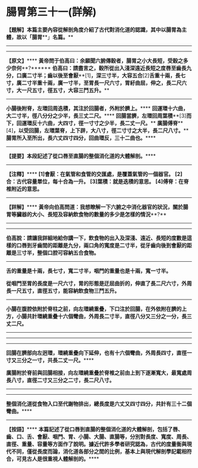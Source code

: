 # 腸胃第三十一(詳解)




**【題解】本篇主要內容從解剖角度介紹了古代對消化道的認識，其中以腸胃為主體，故以「腸胃****」****名篇。******
****
****
**【原文】******
**黃帝問于伯高曰：余願聞六腑傳穀者，腸胃之小大長短，受穀之多少奈何****?******
**伯高曰：請盡言之，穀所從出入淺深遠近長短之度唇至齒長九分，口廣二寸半；齒以後至會厭****[1]****，深三寸半，大容五合****[2]****舌重十兩，長七寸，廣二寸半重十兩，廣一寸半，至胃長一尺六寸，胃紆曲屈，伸之，長二尺六寸，大一尺五寸，徑五寸，大容三鬥五升。******
****
**小腸後附脊，左環回周迭積，其注於回腸者，外附於臍上。******
**回運環十六曲，大二寸半，徑八分分之少半，長三丈二尺。******
**回腸當臍，左環回周葉積****[3]****而下，回運環反十六曲，大四寸，徑一寸寸之少半，長二丈一尺。******
**廣腸傅脊****[4]****，以受回腸，左環葉脊，上下辟，大八寸，徑二寸寸之大半，長二尺八寸。******
**腸胃所入至所出，長六丈四寸四分，回曲環反，三十二曲也。******
****
**【提要】本段記述了從口唇至直腸的整個消化道的大體解剖。******
****
**【注釋】******
**[1]****會厭****：****在氣管和食管的交匯處，是覆蓋氣管的一個器官。******
**[2]****合****：****古代容量單位，每十合為一升。******
**[3]****葉積****：****就是迭積的意思。******
**[4]****傅脊****：****在脊椎附近的意思。******
****
**【詳解】******
**黃帝向伯高問道：我想瞭解一下六腑之中消化器官的狀況，關於腸胃等臟器的大小、長短及容納飲食物的數量的多少是怎樣的情況****?**
****
********
**伯高說：請讓我詳細地給你講一下，飲食物的出入及深淺、遠近、長短的度數是這樣的口唇到牙齒間的距離是九分，兩口角的寬度是二寸半，從牙齒向後到會厭的距離是三寸半，整個口腔可容納五合食物。**
****
**舌的重量是十兩，長七寸，寬二寸半，咽門的重量也是十兩，寬一寸半。**


**從咽門至胃的長度是一尺六寸，胃的形態是迂屈曲折的，伸直了長二尺六寸，外周長一尺五寸，直徑五寸，能容納飲食物三鬥五升。**


****
**小腸在腹腔依附於脊柱之前，向左環繞重疊，下口注於回腸，在外依附在臍的上方，小腸共計環繞重疊十六個彎曲，外周長二寸半，直徑八分又三分之一分，長三丈二尺。**
****
****
********
**回腸在臍部向左迥環，環繞重疊向下延伸，也有十六個彎曲，外周長四寸，直徑一寸又三分之一寸，共長二丈一尺。******


**廣腸附於脊前與回腸相接，向左環繞重疊於脊椎之前由上到下逐漸寬大，最寬處周長八寸，直徑二寸又三分之二寸，長二尺八寸。**
****
********
**整個消化道從食物入口至代謝物排出，總長度是六丈又四寸四分，共計有三十二個彎曲。******
********
**【按語】******
**本篇記述了從口唇到直腸的整個消化道的大體解剖，包括了唇、齒、口、舌、會厭、咽門、胃、小腸、大腸、直腸等，分別對長度、寬度、周長、直徑、重量、容量等方面作了說明。據近代許多學者研究認為，古代的度量衡與現代不同，僅從長度而論，消化道各部分之間的比例，基本上與現代解剖學記載相符合，可見古人是很重視人體解剖的。******
